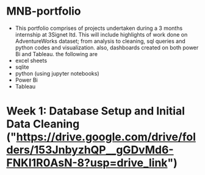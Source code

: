 # MNB-portfolio

* This portfolio comprises of projects undertaken during a 3 months internship at 3Signet ltd. This will include highlights of work done on AdventureWorks dataset; from analysis to cleaning, sql queries and python codes and visualization. also, dashboards created on both power Bi and Tableau. the following are
* excel sheets
* sqlite
* python (using jupyter notebooks)
* Power Bi
* Tableau

# Week 1: Database Setup and Initial Data Cleaning ("https://drive.google.com/drive/folders/153JnbyzhQP__gGDvMd6-FNKI1R0AsN-8?usp=drive_link") 
